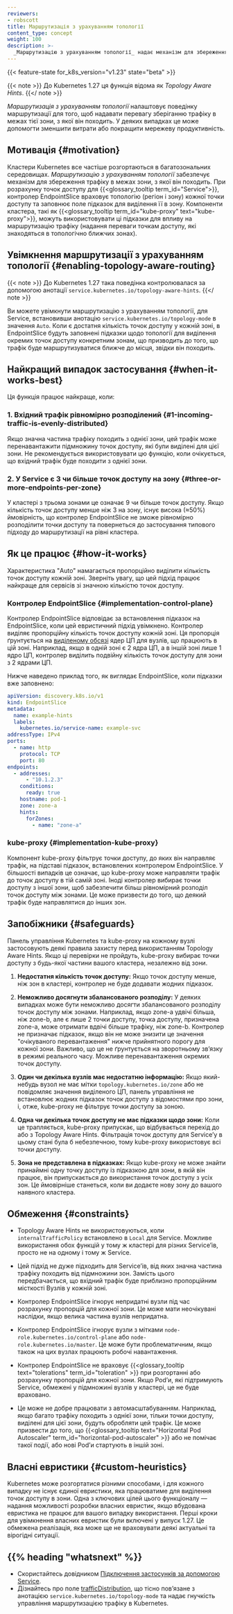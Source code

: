 ```yaml
---
reviewers:
- robscott
title: Маршрутизація з урахуванням топології
content_type: concept
weight: 100
description: >-
  _Маршрутизацію з урахуванням топології_ надає механізм для збереження мережевого трафіку в межах зони, з якої він походить. Віддача переваги трафіку в межах однієї зони між Podʼами в вашому кластері може допомогти з надійністю, продуктивністю (мережевою затримкою та пропускною здатністю) або вартістю.
---
```


<!-- overview -->

{{< feature-state for_k8s_version="v1.23" state="beta" >}}

{{< note >}}
До Kubernetes 1.27 ця функція відома як _Topology Aware Hints_.
{{</ note >}}

_Маршрутизація з урахуванням топології_ налаштовує поведінку маршрутизації для того, щоб надавати перевагу зберіганню трафіку в межах тієї зони, з якої він походить. У деяких випадках це може допомогти зменшити витрати або покращити мережеву продуктивність.

<!-- body -->

## Мотивація {#motivation}

Кластери Kubernetes все частіше розгортаються в багатозональних середовищах. _Маршрутизацію з урахуванням топології_ забезпечує механізм для збереження трафіку в межах зони, з якої він походить. При розрахунку точок доступу для {{<glossary_tooltip term_id="Service">}}, контролер EndpointSlice враховує топологію (регіон і зону) кожної точки доступу та заповнює поле підказок для виділення її в зону. Компоненти кластера, такі як {{<glossary_tooltip term_id="kube-proxy" text="kube-proxy">}}, можуть використовувати ці підказки для впливу на маршрутизацію трафіку (надання переваги точкам доступу, які знаходяться в топологічно ближчих зонах).

## Увімкнення маршрутизації з урахуванням топології {#enabling-topology-aware-routing}

{{< note >}}
До Kubernetes 1.27 така поведінка контролювалася за допомогою анотації `service.kubernetes.io/topology-aware-hints`.
{{</ note >}}

Ви можете увімкнути маршрутизацію з урахуванням топології, для Service, встановивши анотацію `service.kubernetes.io/topology-mode` в значення `Auto`. Коли є достатня кількість точок доступу у кожній зоні, в EndpointSlice будуть заповнені підказки щодо топології для виділення окремих точок доступу конкретним зонам, що призводить до того, що трафік буде маршрутизуватися ближче до місця, звідки він походить.

## Найкращий випадок застосування {#when-it-works-best}

Ця функція працює найкраще, коли:

### 1. Вхідний трафік рівномірно розподілений {#1-incoming-traffic-is-evenly-distributed}

Якщо значна частина трафіку походить з однієї зони, цей трафік може перенавантажити підмножину точок доступу, які були виділені для цієї зони. Не рекомендується використовувати цю функцію, коли очікується, що вхідний трафік буде походити з однієї зони.

### 2. У Service є 3 чи більше точок доступу на зону {#three-or-more-endpoints-per-zone}

У кластері з трьома зонами це означає 9 чи більше точок доступу. Якщо кількість точок доступу менше ніж 3 на зону, існує висока (≈50%) ймовірність, що контролер EndpointSlice не зможе рівномірно розподілити точки доступу та повернеться до застосування типового підходу до маршрутизації на рівні кластера.

## Як це працює {#how-it-works}

Характеристика "Auto" намагається пропорційно виділити кількість точок доступу кожній зоні. Зверніть увагу, що цей підхід працює найкраще для сервісів зі значною кількістю точок доступу.

### Контролер EndpointSlice {#implementation-control-plane}

Контролер EndpointSlice відповідає за встановлення підказок на EndpointSlice, коли цей евристичний підхід увімкнено. Контролер виділяє пропорційну кількість точок доступу кожній зоні. Ця пропорція ґрунтується на [виділеному обсязі](/docs/tasks/administer-cluster/reserve-compute-resources/#node-allocatable) ядер ЦП для вузлів, що працюють в цій зоні. Наприклад, якщо в одній зоні є 2 ядра ЦП, а в іншій зоні лише 1 ядро ЦП, контролер виділить подвійну кількість точок доступу для зони з 2 ядрами ЦП.

Нижче наведено приклад того, як виглядає EndpointSlice, коли підказки вже заповнено:

```yaml
apiVersion: discovery.k8s.io/v1
kind: EndpointSlice
metadata:
  name: example-hints
  labels:
    kubernetes.io/service-name: example-svc
addressType: IPv4
ports:
  - name: http
    protocol: TCP
    port: 80
endpoints:
  - addresses:
      - "10.1.2.3"
    conditions:
      ready: true
    hostname: pod-1
    zone: zone-a
    hints:
      forZones:
        - name: "zone-a"
```

### kube-proxy {#implementation-kube-proxy}

Компонент kube-proxy фільтрує точки доступу, до яких він направляє трафік, на підставі підказок, встановлених контролером EndpointSlice. У більшості випадків це означає, що kube-proxy може направляти трафік до точок доступу в тій самій зоні. Іноді контролер вибирає точки доступу з іншої зони, щоб забезпечити більш рівномірний розподіл точок доступу між зонами. Це може призвести до того, що деякий трафік буде направлятися до інших зон.

## Запобіжники {#safeguards}

Панель управління Kubernetes та kube-proxy на кожному вузлі застосовують деякі правила захисту перед використанням Topology Aware Hints. Якщо ці перевірки не пройдуть, kube-proxy вибирає точки доступу з будь-якої частини вашого кластера, незалежно від зони.

1. **Недостатня кількість точок доступу:** Якщо точок доступу менше, ніж зон в кластері, контролер не буде додавати жодних підказок.

2. **Неможливо досягнути збалансованого розподілу:** У деяких випадках може бути неможливо досягти збалансованого розподілу точок доступу між зонами. Наприклад, якщо zone-a удвічі більша, ніж zone-b, але є лише 2 точки доступу, точка доступу, призначена zone-a, може отримати вдвічі більше трафіку, ніж zone-b. Контролер не призначає підказок, якщо він не може знизити це значення "очікуваного перевантаження" нижче прийнятного порогу для кожної зони. Важливо, що це не ґрунтується на зворотньому звʼязку в режимі реального часу. Можливе перенавантаження окремих точок доступу.

3. **Один чи декілька вузлів має недостатню інформацію:** Якщо який-небудь вузол не має мітки `topology.kubernetes.io/zone` або не повідомляє значення виділеного ЦП, панель управління не встановлює жодних підказок точок доступу з відомостями про зони, і, отже, kube-proxy не фільтрує точки доступу за зоною.

4. **Одна чи декілька точок доступу не має підказки щодо зони:** Коли це трапляється, kube-proxy припускає, що відбувається перехід до або з Topology Aware Hints. Фільтрація точок доступу для Serviceʼу в цьому стані була б небезпечною, тому kube-proxy використовує всі точки доступу.

5. **Зона не представлена в підказках:** Якщо kube-proxy не може знайти принаймні одну точку доступу із підказкою для зони, в якій він працює, він припускається до використання точок доступу з усіх зон. Це ймовірніше станеться, коли ви додаєте нову зону до вашого наявного кластера.

## Обмеження {#constraints}

* Topology Aware Hints не використовуються, коли `internalTrafficPolicy` встановлено в `Local` для Service. Можливе використання обох функцій у тому ж кластері для різних Serviceʼів, просто не на одному і тому ж Service.

* Цей підхід не дуже підходить для Serviceʼів, від яких значна частина трафіку походить від підмножини зон. Замість цього передбачається, що вхідний трафік буде приблизно пропорційним місткості Вузлів у кожній зоні.

* Контролер EndpointSlice ігнорує непридатні вузли під час розрахунку пропорцій для кожної зони. Це може мати неочікувані наслідки, якщо велика частина вузлів непридатна.

* Контролер EndpointSlice ігнорує вузли з мітками `node-role.kubernetes.io/control-plane` або `node-role.kubernetes.io/master`. Це може бути проблематичним, якщо також на цих вузлах працюють робочі навантаження.

* Контролер EndpointSlice не враховує {{<glossary_tooltip text="tolerations" term_id="toleration" >}} при розгортанні або розрахунку пропорцій для кожної зони. Якщо Podʼи, які підтримують Service, обмежені у підмножині вузлів у кластері, це не буде враховано.

* Це може не добре працювати з автомасштабуванням. Наприклад, якщо багато трафіку походить з однієї зони, тільки точки доступу, виділені для цієї зони, будуть обробляти цей трафік. Це може призвести до того, що {{<glossary_tooltip text="Horizontal Pod Autoscaler" term_id="horizontal-pod-autoscaler" >}} або не помічає такої події, або нові Podʼи стартують в іншій зоні.

## Власні евристики {#custom-heuristics}

Kubernetes може розгортатися різними способами, і для кожного випадку не існує єдиної евристики, яка працюватиме для виділення точок доступу в зони. Одна з ключових цілей цього функціоналу — надання можливості розробки власних евристик, якщо вбудована евристика не працює для вашого випадку використання. Перші кроки для увімкнення власних евристик були включені у випуск 1.27. Це обмежена реалізація, яка може ще не враховувати деякі актуальні та вірогідні ситуації.

## {{% heading "whatsnext" %}}

* Скористайтесь довідником [Підключення застосунків за допомогою Service](/docs/tutorials/services/connect-applications-service/).
* Дізнайтесь про поле [trafficDistribution](/docs/concepts/services-networking/service/#trafic-distribution), що тісно повʼязане з анотацією `service.kubernetes.io/topology-mode` та надає гнучкість управління маршрутизацією трафіку в Kubernetes.
